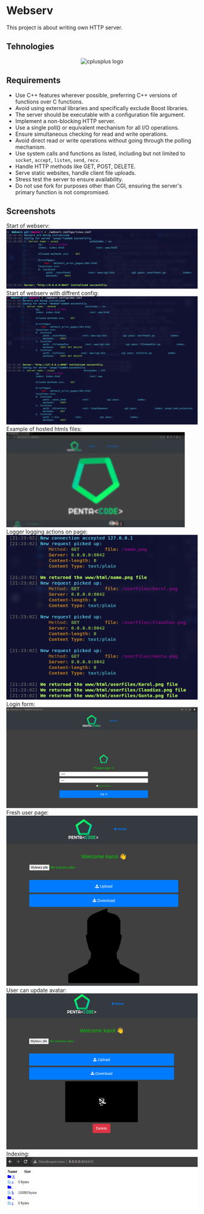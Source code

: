 # Webserv

This project is about writing own HTTP server.

## Tehnologies

<div align="center">
<img src="https://cdn.jsdelivr.net/gh/devicons/devicon/icons/cplusplus/cplusplus-original.svg" height="30" alt="cplusplus  logo"  />
</div>

## Requirements

- Use C++ features wherever possible, preferring C++ versions of functions over C functions.
- Avoid using external libraries and specifically exclude Boost libraries.
- The server should be executable with a configuration file argument.
- Implement a non-blocking HTTP server.
- Use a single poll() or equivalent mechanism for all I/O operations.
- Ensure simultaneous checking for read and write operations.
- Avoid direct read or write operations without going through the polling mechanism.
- Use system calls and functions as listed, including but not limited to `socket`, `accept`, `listen`, `send`, `recv`.
- Handle HTTP methods like GET, POST, DELETE.
- Serve static websites, handle client file uploads.
- Stress test the server to ensure availability.
- Do not use fork for purposes other than CGI, ensuring the server's primary function is not compromised.

## Screenshots

Start of webserv:
![Screenshot](screenshots/00.png)
Start of webserv with diffrent config:
![Screenshot](screenshots/01.png)
Example of hosted htmls files:
![Screenshot](screenshots/02.gif)
Logger logging actions on page:
![Screenshot](screenshots/03.png)
Login form:
![Screenshot](screenshots/04.png)
Fresh user page:
![Screenshot](screenshots/05.png)
User can update avatar:
![Screenshot](screenshots/06.png)
Indexing:
![Screenshot](screenshots/07.png)
